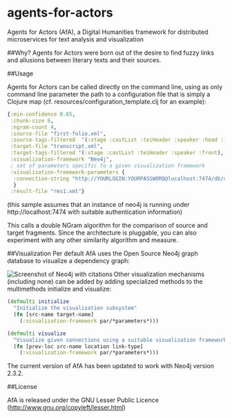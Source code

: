 agents-for-actors
=================

Agents for Actors (AfA), a Digital Humanities framework for distributed microservices for text analysis and visualization

##Why?
Agents for Actors were born out of the desire to find fuzzy links and allusions between literary texts and their sources. 

##Usage

Agents for Actors can be called directly on the command line, using as only command line parameter the path to a configuration file that is simply a Clojure map (cf. resources/configuration_template.clj for an example):

```clojure
{:min-confidence 0.65, 
 :chunk-size 6,
 :ngram-count 4,
 :source-file "first-folio.xml",
 :source-tags-filtered  '(:stage :castList :teiHeader :speaker :head :front),
 :target-file "transcript.xml",
 :target-tags-filtered '(:stage :castList :teiHeader :speaker :front),
 :visualization-framework "Neo4j",
 ; set of parameters specific to a given visualization framework
 :visualization-framework-parameters {
  :connection-string "http://YOURLOGIN:YOURPASSWORD@localhost:7474/db/data/"
  }
 :result-file "res1.xml"}
```

(this sample assumes that an instance of neo4j is running under http://localhost:7474 with suitable authentication information)


This calls a double NGram algorithm for the comparison of source and target fragments. Since the architecture is pluggable, you can also experiment with any other similarity algorithm and measure.

##Visualization
Per default AfA uses the Open Source Neo4j graph database to visualize a dependency graph:

<img src="https://raw.github.com/mwkuster/agents-for-actors/master/doc/neo4j_screenshot.png" title="Screenshot of Neo4j with citations" align="left" padding="5px" />

Other visualization mechanisms (including none) can be added by adding specialized methods to the multimethods initialize and visualize:
```clojure
(defmulti initialize
  "Initialize the visualization subsystem"
  (fn [src-name target-name]
    (:visualization-framework par/*parameters*)))

(defmulti visualize 
  "Visualize given connections using a suitable visualization framework"
  (fn [prev-loc src-name location link-type]
    (:visualization-framework par/*parameters*)))
```

The current version of AfA has been updated to work with Neo4j version 2.3.2.


##License

AfA is released under the GNU Lesser Public Licence (http://www.gnu.org/copyleft/lesser.html)



